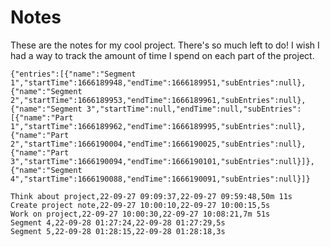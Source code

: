 # Notes
These are the notes for my cool project. There's so much left to do! I wish I had a way to track the amount of time I spend on each part of the project.

```simple-time-tracker
{"entries":[{"name":"Segment 1","startTime":1666189948,"endTime":1666189951,"subEntries":null},{"name":"Segment 2","startTime":1666189953,"endTime":1666189961,"subEntries":null},{"name":"Segment 3","startTime":null,"endTime":null,"subEntries":[{"name":"Part 1","startTime":1666189962,"endTime":1666189995,"subEntries":null},{"name":"Part 2","startTime":1666190004,"endTime":1666190025,"subEntries":null},{"name":"Part 3","startTime":1666190094,"endTime":1666190101,"subEntries":null}]},{"name":"Segment 4","startTime":1666190088,"endTime":1666190091,"subEntries":null}]}
```

```
Think about project,22-09-27 09:09:37,22-09-27 09:59:48,50m 11s
Create project note,22-09-27 10:00:10,22-09-27 10:00:15,5s
Work on project,22-09-27 10:00:30,22-09-27 10:08:21,7m 51s
Segment 4,22-09-28 01:27:24,22-09-28 01:27:29,5s
Segment 5,22-09-28 01:28:15,22-09-28 01:28:18,3s

```